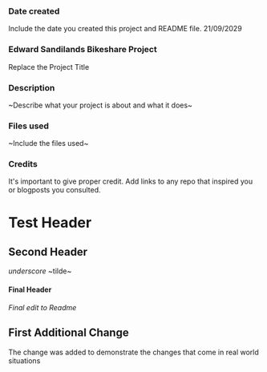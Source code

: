 ### Date created
Include the date you created this project and README file.
21/09/2029

### Edward Sandilands Bikeshare Project
Replace the Project Title

### Description
~Describe what your project is about and what it does~

### Files used
~Include the files used~

### Credits
It's important to give proper credit. Add links to any repo that inspired you or blogposts you consulted.

# Test Header

## Second Header
_underscore_
~tilde~

#### Final Header
*Final edit to Readme*

## First Additional Change
The change was added to demonstrate the changes that come in real world situations